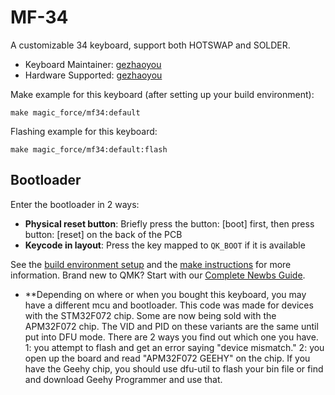 # MF-34

A customizable 34  keyboard, support both HOTSWAP and SOLDER.

* Keyboard Maintainer: [gezhaoyou](https://github.com/gezhaoyou)
* Hardware Supported: [gezhaoyou](https://github.com/gezhaoyou)

Make example for this keyboard (after setting up your build environment):

    make magic_force/mf34:default

Flashing example for this keyboard:

    make magic_force/mf34:default:flash

## Bootloader

Enter the bootloader in 2 ways:

* **Physical reset button**: Briefly press the button: [boot] first, then press button: [reset]  on the back of the PCB
* **Keycode in layout**: Press the key mapped to `QK_BOOT` if it is available

See the [build environment setup](https://docs.qmk.fm/#/getting_started_build_tools) and the [make instructions](https://docs.qmk.fm/#/getting_started_make_guide) for more information. Brand new to QMK? Start with our [Complete Newbs Guide](https://docs.qmk.fm/#/newbs).

* **Depending on where or when you bought this keyboard, you may have a different mcu and bootloader.
This code was made for devices with the STM32F072 chip. Some are now being sold with the APM32F072 chip. The VID and PID on these variants are the same until put into DFU mode. There are 2 ways you find out which one you have. 1: you attempt to flash and get an error saying "device mismatch." 2: you open up the board and read "APM32F072 GEEHY" on the chip. If you have the Geehy chip, you should use dfu-util to flash your bin file or find and download Geehy Programmer and use that.
